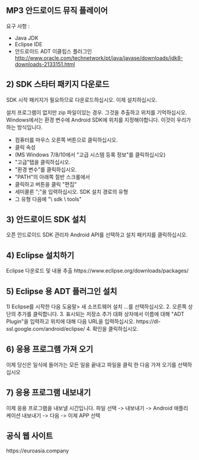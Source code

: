 
<h2>MP3 안드로이드 뮤직 플레이어</h2>

요구 사항 :
- Java JDK
- Eclipse IDE
- 안드로이드 ADT 이클립스 플러그인<br />
http://www.oracle.com/technetwork/pt/java/javase/downloads/jdk8-downloads-2133151.html

<h2>2) SDK 스타터 패키지 다운로드</h2>
SDK 시작 패키지가 필요하므로 다운로드하십시오. 이제 설치하십시오.

설치 프로그램이 없지만 zip 파일이있는 경우. 그것을 추출하고 위치를 기억하십시오. Windows에서는 환경 변수에 Android SDK에 위치를 지정해야합니다. 이것이 우리가하는 방식입니다.

* 컴퓨터를 마우스 오른쪽 버튼으로 클릭하십시오.
* 클릭 속성
* (MS Windows 7/8/10에서 "고급 시스템 등록 정보"를 클릭하십시오)
* "고급"탭을 클릭하십시오.
* "환경 변수"를 클릭하십시오.
* "PATH"의 아래쪽 절반 스크롤에서
* 클릭하고 버튼을 클릭 "편집"
* 세미콜론 ";"을 입력하십시오. SDK 설치 경로의 유형
* 그 유형 다음에 "\ sdk \ tools"

<h2>3) 안드로이드 SDK 설치</h2>
오픈 안드로이드 SDK 관리자
Android API를 선택하고 설치 패키지를 클릭하십시오.

<h2>4) Eclipse 설치하기</h2>
Eclipse 다운로드 및 내용 추출
https://www.eclipse.org/downloads/packages/

<h2>5) Eclipse 용 ADT 플러그인 설치</h2>
1) Eclipse를 시작한 다음 도움말> 새 소프트웨어 설치 ...를 선택하십시오.
2. 오른쪽 상단의 추가를 클릭합니다.
3. 표시되는 저장소 추가 대화 상자에서 이름에 대해 "ADT Plugin"을 입력하고 위치에 대해 다음 URL을 입력하십시오.
https://dl-ssl.google.com/android/eclipse/
4. 확인을 클릭하십시오.

<h2>6) 응용 프로그램 가져 오기</h2>
이제 당신은 일식에 들어가는 모든 일을 끝내고 파일을 클릭 한 다음 가져 오기를 선택하십시오

<h2>7) 응용 프로그램 내보내기</h2>
이제 응용 프로그램을 내보낼 시간입니다. 파일 선택 -> 내보내기 -> Android 애플리케이션 내보내기 -> 다음 ->
이제 APP 선택

<h2>공식 웹 사이트</h2>
https://euroasia.company
